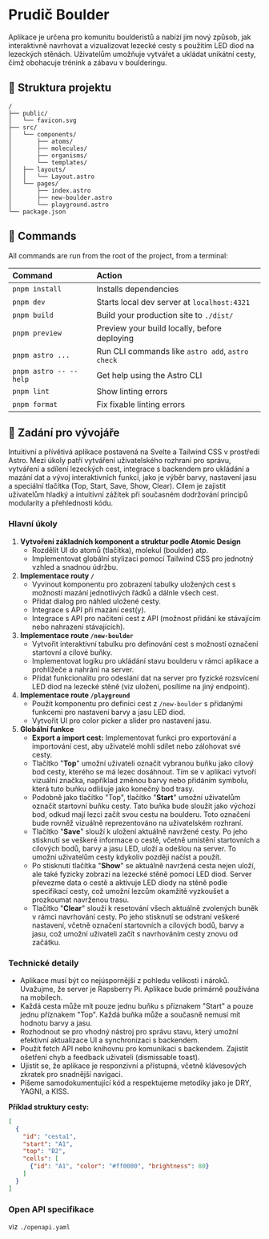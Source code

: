 # Prudič Boulder

Aplikace je určena pro komunitu boulderistů a nabízí jim nový způsob, jak interaktivně navrhovat a vizualizovat lezecké cesty s použitím LED diod na lezeckých stěnách. Uživatelům umožňuje vytvářet a ukládat unikátní cesty, čímž obohacuje trénink a zábavu v boulderingu.

## 🚀 Struktura projektu

```text
/
├── public/
│   └── favicon.svg
├── src/
│   └── components/
│       ├── atoms/
│       ├── molecules/
│       ├── organisms/
│       └── templates/
│   ├── layouts/
│   │   └── Layout.astro
│   └── pages/
│       ├── index.astro
│       ├── new-boulder.astro
│       └── playground.astro
└── package.json
```

## 🧞 Commands

All commands are run from the root of the project, from a terminal:

| Command                | Action                                           |
| :--------------------- | :----------------------------------------------- |
| `pnpm install`         | Installs dependencies                            |
| `pnpm dev`             | Starts local dev server at `localhost:4321`      |
| `pnpm build`           | Build your production site to `./dist/`          |
| `pnpm preview`         | Preview your build locally, before deploying     |
| `pnpm astro ...`       | Run CLI commands like `astro add`, `astro check` |
| `pnpm astro -- --help` | Get help using the Astro CLI                     |
| `pnpm lint`            | Show linting errors                              |
| `pnpm format`          | Fix fixable linting errors                       |

## 👀 Zadání pro vývojáře

Intuitivní a přívětivá aplikace postavená na Svelte a Tailwind CSS v prostředí Astro. Mezi úkoly patří vytváření uživatelského rozhraní pro správu, vytváření a sdílení lezeckých cest, integrace s backendem pro ukládání a mazání dat a vývoj interaktivních funkcí, jako je výběr barvy, nastavení jasu a speciální tlačítka (Top, Start, Save, Show, Clear). Cílem je zajistit uživatelům hladký a intuitivní zážitek při současném dodržování principů modularity a přehlednosti kódu.

### Hlavní úkoly

1. **Vytvoření základních komponent a struktur podle Atomic Design**
    - Rozdělit UI do atomů (tlačítka), molekul (boulder) atp.
    - Implementovat globální stylizaci pomocí Tailwind CSS pro jednotný vzhled a snadnou údržbu.
2. **Implementace routy `/`**
    - Vyvinout komponentu pro zobrazení tabulky uložených cest s možností mazání jednotlivých řádků a dálnle všech cest.
    - Přidat dialog pro náhled uložené cesty.
    - Integrace s API při mazání cest(y).
    - Integrace s API pro načitení cest z API (možnost přidání ke stávajícím nebo nahrazení stávajících).
3. **Implementace route `/new-boulder`**
    - Vytvořit interaktivní tabulku pro definování cest s možností označení startovní a cílové buňky.
    - Implementovat logiku pro ukládání stavu boulderu v rámci aplikace a prohlížeče a nahrání na server.
    - Přidat funkcionalitu pro odeslání dat na server pro fyzické rozsvícení LED diod na lezecké stěně (viz uložení, posílíme na jiný endpoint).
4. **Implementace route `/playground`**
    - Použít komponentu pro definici cest z `/new-boulder` s přidanými funkcemi pro nastavení barvy a jasu LED diod.
    - Vytvořit UI pro color picker a slider pro nastavení jasu.
5. **Globální funkce**
    - **Export a import cest:** Implementovat funkci pro exportování a importování cest, aby uživatelé mohli sdílet nebo zálohovat své cesty.
    - Tlačítko "**Top**" umožní uživateli označit vybranou buňku jako cílový bod cesty, kterého se má lezec dosáhnout. Tím se v aplikaci vytvoří vizuální značka, například změnou barvy nebo přidáním symbolu, která tuto buňku odlišuje jako konečný bod trasy.
    - Podobně jako tlačítko "Top", tlačítko "**Start**" umožní uživatelům označit startovní buňku cesty. Tato buňka bude sloužit jako výchozí bod, odkud mají lezci začít svou cestu na boulderu. Toto označení bude rovněž vizuálně reprezentováno na uživatelském rozhraní.
    - Tlačítko "**Save**" slouží k uložení aktuálně navržené cesty. Po jeho stisknutí se veškeré informace o cestě, včetně umístění startovních a cílových bodů, barvy a jasu LED, uloží a odešlou na server. To umožní uživatelům cesty kdykoliv později načíst a použít.
    - Po stisknutí tlačítka "**Show**" se aktuálně navržená cesta nejen uloží, ale také fyzicky zobrazí na lezecké stěně pomocí LED diod. Server převezme data o cestě a aktivuje LED diody na stěně podle specifikací cesty, což umožní lezcům okamžitě vyzkoušet a prozkoumat navrženou trasu.
    - Tlačítko "**Clear**" slouží k resetování všech aktuálně zvolených buněk v rámci navrhování cesty. Po jeho stisknutí se odstraní veškeré nastavení, včetně označení startovních a cílových bodů, barvy a jasu, což umožní uživateli začít s navrhováním cesty znovu od začátku.

### Technické detaily

- Aplikace musí být co nejúspornější z pohledu velikosti i nároků. Uvažujme, že server je Rapsberry Pi. Aplikace bude primárně používána na mobilech.
- Každá cesta může mít pouze jednu buňku s příznakem "Start" a pouze jednu  příznakem "Top". Každá buňka může a současně nemusí mít hodnotu barvy a jasu.
- Rozhodnout se pro vhodný nástroj pro správu stavu, který umožní efektivní aktualizace UI a synchronizaci s backendem.
- Použít fetch API nebo knihovnu pro komunikaci s backendem. Zajistit ošetření chyb a feedback uživateli (dismissable toast).
- Ujistit se, že aplikace je responzivní a přístupná, včetně klávesových zkratek pro snadnější navigaci.
- Píšeme samodokumentující kód a respektujeme metodiky jako je DRY, YAGNI, a KISS.

**Příklad struktury cesty:**

```json
[
  {
    "id": "cesta1",
    "start": "A1",
    "top": "B2",
    "cells": [
      {"id": "A1", "color": "#ff0000", "brightness": 80}
    ]
  }
]
```

### Open API specifikace

viz `./openapi.yaml`
